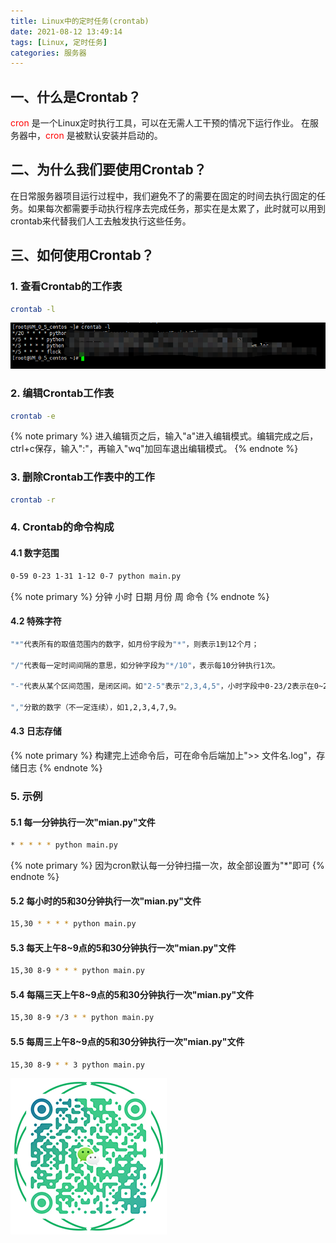 ```yaml
---
title: Linux中的定时任务(crontab)
date: 2021-08-12 13:49:14
tags: [Linux, 定时任务]
categories: 服务器
---
```

## 一、什么是Crontab？
<font color=red>cron</font> 是一个Linux定时执行工具，可以在无需人工干预的情况下运行作业。 在服务器中，<font color=red>cron</font> 是被默认安装并启动的。
## 二、为什么我们要使用Crontab？
在日常服务器项目运行过程中，我们避免不了的需要在固定的时间去执行固定的任务。如果每次都需要手动执行程序去完成任务，那实在是太累了，此时就可以用到crontab来代替我们人工去触发执行这些任务。
## 三、如何使用Crontab？
### 1. 查看Crontab的工作表
``` bash
crontab -l
```
![查看工作表](Linux-Crontab/crontab_sel.png)
### 2. 编辑Crontab工作表
``` bash
crontab -e
```
{% note primary %}
进入编辑页之后，输入"a"进入编辑模式。编辑完成之后，ctrl+c保存，输入":"，再输入"wq"加回车退出编辑模式。
{% endnote %}
### 3. 删除Crontab工作表中的工作
``` bash
crontab -r
```
### 4. Crontab的命令构成
#### 4.1 数字范围
``` bash 
0-59 0-23 1-31 1-12 0-7 python main.py
```
{% note primary %}
分钟 小时 日期 月份 周 命令
{% endnote %}
#### 4.2 特殊字符
``` bash
"*"代表所有的取值范围内的数字，如月份字段为"*"，则表示1到12个月；

"/"代表每一定时间间隔的意思，如分钟字段为"*/10"，表示每10分钟执行1次。

"-"代表从某个区间范围，是闭区间。如"2-5"表示"2,3,4,5"，小时字段中0-23/2表示在0~23点范围内每2个小时执行一次。

","分散的数字（不一定连续），如1,2,3,4,7,9。
```
#### 4.3 日志存储
{% note primary %}
构建完上述命令后，可在命令后端加上">> 文件名.log"，存储日志
{% endnote %}
### 5. 示例
#### 5.1 每一分钟执行一次"mian.py"文件
``` bash
* * * * * python main.py
```
{% note primary %}
因为cron默认每一分钟扫描一次，故全部设置为"*"即可
{% endnote %}
#### 5.2 每小时的5和30分钟执行一次"mian.py"文件
``` bash
15,30 * * * * python main.py
```
#### 5.3 每天上午8~9点的5和30分钟执行一次"mian.py"文件
``` bash
15,30 8-9 * * * python main.py
```
#### 5.4 每隔三天上午8~9点的5和30分钟执行一次"mian.py"文件
``` bash
15,30 8-9 */3 * * python main.py
```
#### 5.5 每周三上午8~9点的5和30分钟执行一次"mian.py"文件
``` bash
15,30 8-9 * * 3 python main.py
```
![添加微信](Linux-Crontab/WX_QR_code.png)